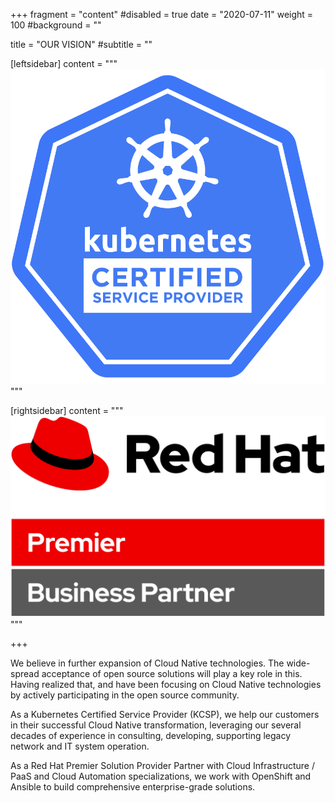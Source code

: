 +++
fragment = "content"
#disabled = true
date = "2020-07-11"
weight = 100
#background = ""

title = "OUR VISION"
#subtitle = ""

[leftsidebar]
  content = """
![Kubernetes Certified Service Provider](kubernetes-kcsp-color.svg)
"""

[rightsidebar]
  content = """
![Red Hat Premier Business Partner](Logo-Red_Hat-Premier_Bus_Partner-A-Standard-RGB.svg)
"""

+++

We believe in further expansion of Cloud Native technologies. The wide-spread acceptance of open source solutions will play a key role in this. Having realized that, and have been focusing on Cloud Native technologies by actively participating in the open source community.

As a Kubernetes Certified Service Provider (KCSP), we help our customers in their successful Cloud Native transformation, leveraging our several decades of experience in consulting, developing, supporting legacy network and IT system operation.

As a Red Hat Premier Solution Provider Partner with Cloud Infrastructure / PaaS and Cloud Automation specializations, we work with OpenShift and Ansible to build comprehensive enterprise-grade solutions.
